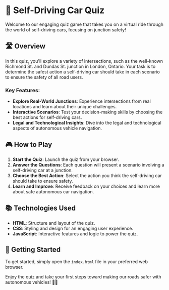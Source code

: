 # 🚗 Self-Driving Car Quiz

Welcome to our engaging quiz game that takes you on a virtual ride through the world of self-driving cars, focusing on junction safety!

## 🛣️ Overview

In this quiz, you'll explore a variety of intersections, such as the well-known Richmond St. and Dundas St. junction in London, Ontario. Your task is to determine the safest action a self-driving car should take in each scenario to ensure the safety of all road users.

### Key Features:
- **Explore Real-World Junctions**: Experience intersections from real locations and learn about their unique challenges.
- **Interactive Scenarios**: Test your decision-making skills by choosing the best actions for self-driving cars.
- **Legal and Technological Insights**: Dive into the legal and technological aspects of autonomous vehicle navigation.

## 🎮 How to Play

1. **Start the Quiz**: Launch the quiz from your browser.
2. **Answer the Questions**: Each question will present a scenario involving a self-driving car at a junction.
3. **Choose the Best Action**: Select the action you think the self-driving car should take to ensure safety.
4. **Learn and Improve**: Receive feedback on your choices and learn more about safe autonomous car navigation.

## 📚 Technologies Used

- **HTML**: Structure and layout of the quiz.
- **CSS**: Styling and design for an engaging user experience.
- **JavaScript**: Interactive features and logic to power the quiz.

## 🚀 Getting Started

To get started, simply open the `index.html` file in your preferred web browser.

Enjoy the quiz and take your first steps toward making our roads safer with autonomous vehicles! 🚗✨
